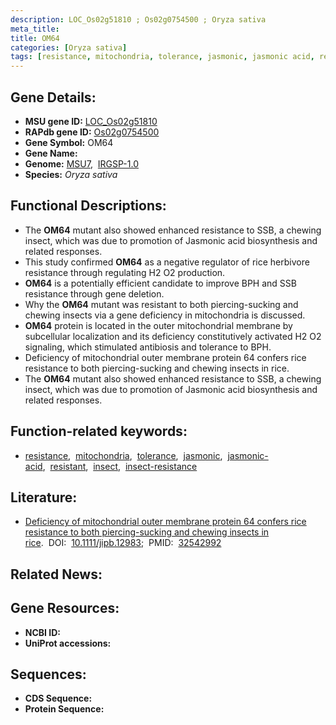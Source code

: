 ```yaml
---
description: LOC_Os02g51810 ; Os02g0754500 ; Oryza sativa
meta_title:
title: OM64
categories: [Oryza sativa]
tags: [resistance, mitochondria, tolerance, jasmonic, jasmonic acid, resistant, insect, insect resistance]
---
```


## Gene Details:
- **MSU gene ID:** [LOC_Os02g51810](http://rice.uga.edu/cgi-bin/ORF_infopage.cgi?orf=LOC_Os02g51810)  
- **RAPdb gene ID:** [Os02g0754500](https://rapdb.dna.affrc.go.jp/locus/?name=Os02g0754500)  
- **Gene Symbol:** OM64
- **Gene Name:**
- **Genome:**  [MSU7](http://rice.uga.edu/),&nbsp;&nbsp;[IRGSP-1.0](https://rapdb.dna.affrc.go.jp/download/irgsp1.html)
- **Species:** *Oryza sativa*

## Functional Descriptions:
   - The **OM64** mutant also showed enhanced resistance to SSB, a chewing insect, which was due to promotion of Jasmonic acid biosynthesis and related responses.
   - This study confirmed **OM64** as a negative regulator  of rice herbivore resistance through regulating H2 O2 production.
   - **OM64** is a potentially efficient candidate to improve BPH and SSB resistance through gene deletion.
   - Why the **OM64** mutant was resistant to both piercing-sucking and chewing  insects via a gene deficiency in mitochondria is discussed.
   - **OM64** protein is located in the outer mitochondrial membrane by subcellular localization and its deficiency constitutively activated H2 O2 signaling, which stimulated antibiosis and tolerance to BPH.
   - Deficiency of mitochondrial outer membrane protein 64 confers rice resistance to both piercing-sucking and chewing insects in rice.
   - The **OM64** mutant also showed enhanced resistance to SSB, a chewing insect, which was due to promotion of Jasmonic acid biosynthesis and related responses.

## Function-related keywords:
   - [resistance](/tags/resistance/),&nbsp;&nbsp;[mitochondria](/tags/mitochondria/),&nbsp;&nbsp;[tolerance](/tags/tolerance/),&nbsp;&nbsp;[jasmonic](/tags/jasmonic/),&nbsp;&nbsp;[jasmonic-acid](/tags/jasmonic-acid/),&nbsp;&nbsp;[resistant](/tags/resistant/),&nbsp;&nbsp;[insect](/tags/insect/),&nbsp;&nbsp;[insect-resistance](/tags/insect-resistance/)

## Literature:
   - [Deficiency of mitochondrial outer membrane protein 64 confers rice resistance to both piercing-sucking and chewing insects in rice](https://www.doi.org/10.1111/jipb.12983).&nbsp;&nbsp;DOI:&nbsp;&nbsp;[10.1111/jipb.12983](https://www.doi.org/10.1111/jipb.12983);&nbsp;&nbsp;PMID:&nbsp;&nbsp;[32542992](https://pubmed.ncbi.nlm.nih.gov/32542992/)

## Related News:

## Gene Resources:
- **NCBI ID:**  []()
- **UniProt accessions:** [](https://www.uniprot.org/uniprotkb//entry)

## Sequences:
- **CDS Sequence:**
- **Protein Sequence:**

